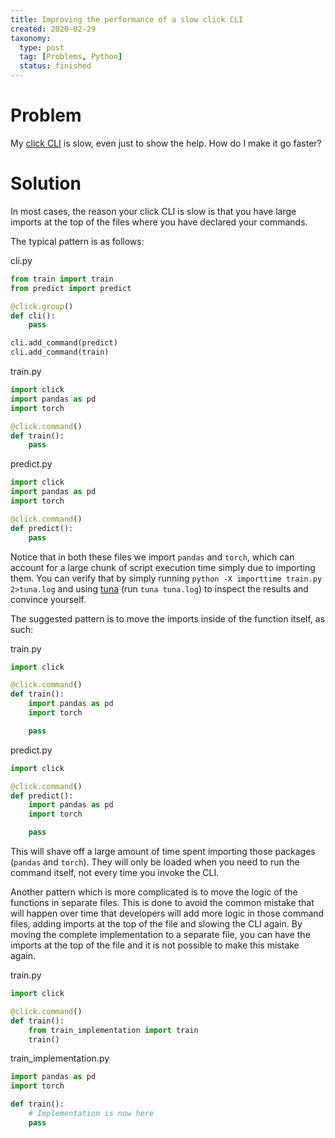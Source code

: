 ```yaml
---
title: Improving the performance of a slow click CLI
created: 2020-02-29
taxonomy:
  type: post
  tag: [Problems, Python]
  status: finished
---
```


# Problem
My [click CLI](https://click.palletsprojects.com/) is slow, even just to show the help. How do I make it go faster?

# Solution
In most cases, the reason your click CLI is slow is that you have large imports at the top of the files where you have declared your commands.

The typical pattern is as follows:

cli.py
```python
from train import train
from predict import predict

@click.group()
def cli():
	pass

cli.add_command(predict)
cli.add_command(train)
```

train.py
```python
import click
import pandas as pd
import torch

@click.command()
def train():
	pass
```

predict.py
```python
import click
import pandas as pd
import torch

@click.command()
def predict():
	pass
```

Notice that in both these files we import `pandas` and `torch`, which can account for a large chunk of script execution time simply due to importing them. You can verify that by simply running `python -X importtime train.py 2>tuna.log` and using [tuna](https://github.com/nschloe/tuna) (run `tuna tuna.log`) to inspect the results and convince yourself.

The suggested pattern is to move the imports inside of the function itself, as such:

train.py
```python
import click

@click.command()
def train():
	import pandas as pd
	import torch

	pass
```

predict.py
```python
import click

@click.command()
def predict():
	import pandas as pd
	import torch

	pass
```

This will shave off a large amount of time spent importing those packages (`pandas` and `torch`). They will only be loaded when you need to run the command itself, not every time you invoke the CLI.

Another pattern which is more complicated is to move the logic of the functions in separate files. This is done to avoid the common mistake that will happen over time that developers will add more logic in those command files, adding imports at the top of the file and slowing the CLI again. By moving the complete implementation to a separate file, you can have the imports at the top of the file and it is not possible to make this mistake again.

train.py
```python
import click

@click.command()
def train():
	from train_implementation import train
	train()
```

train_implementation.py
```python
import pandas as pd
import torch

def train():
	# Implementation is now here
	pass
```
